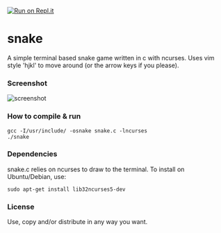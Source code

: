 [![Run on Repl.it](https://repl.it/badge/github/mnisjk/snake)](https://repl.it/github/mnisjk/snake)

snake
=====

A simple terminal based snake game written in c with ncurses. Uses vim style 'hjkl' to move around (or the arrow keys if you please).

### Screenshot

![screenshot](https://raw.githubusercontent.com/mnisjk/snake/master/screenshot.png)

### How to compile & run

```
gcc -I/usr/include/ -osnake snake.c -lncurses
./snake
```

### Dependencies

snake.c relies on ncurses to draw to the terminal. To install on Ubuntu/Debian, use:

```
sudo apt-get install lib32ncurses5-dev
```


### License

Use, copy and/or distribute in any way you want.
